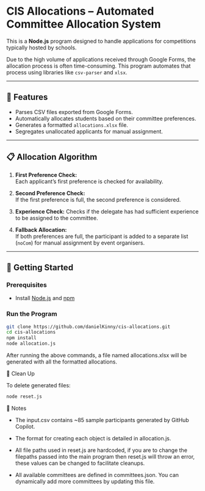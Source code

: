 # CIS Allocations – Automated Committee Allocation System

This is a **Node.js** program designed to handle applications for competitions typically hosted by schools.

Due to the high volume of applications received through Google Forms, the allocation process is often time-consuming. This program automates that process using libraries like `csv-parser` and `xlsx`.

---

## 🔧 Features

- Parses CSV files exported from Google Forms.
- Automatically allocates students based on their committee preferences.
- Generates a formatted `allocations.xlsx` file.
- Segregates unallocated applicants for manual assignment.

---

## 📋 Allocation Algorithm

1. **First Preference Check:**  
   Each applicant’s first preference is checked for availability.

2. **Second Preference Check:**  
   If the first preference is full, the second preference is considered.

3. **Experience Check:**
   Checks if the delegate has had sufficient experience to be assigned to the committee.

5. **Fallback Allocation:**  
   If both preferences are full, the participant is added to a separate list (`noCom`) for manual assignment by event organisers.

---

## 🚀 Getting Started

### Prerequisites

- Install [Node.js](https://nodejs.org/) and [npm](https://docs.npmjs.com/downloading-and-installing-node-js-and-npm)

### Run the Program

```bash
git clone https://github.com/danielKinny/cis-allocations.git
cd cis-allocations
npm install
node allocation.js
```
After running the above commands, a file named allocations.xlsx will be generated with all the formatted allocations.

🧹 Clean Up

To delete generated files:
```bash
node reset.js
```

📝 Notes

- The input.csv contains ~85 sample participants generated by GitHub Copilot.

- The format for creating each object is detailed in allocation.js.

- All file paths used in reset.js are hardcoded, if you are to change the filepaths passed into
  the main program then reset.js will throw an error, these values can be changed to facilitate cleanups.
  
- All available committees are defined in committees.json.
  You can dynamically add more committees by updating this file.
